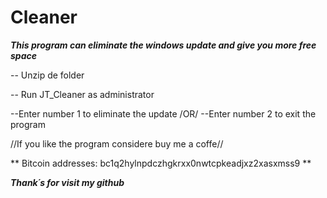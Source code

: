 # Cleaner

***This program can eliminate the windows update and give you more free space***

-- Unzip de folder

-- Run JT_Cleaner as administrator 

--Enter number 1 to eliminate the update
                /OR/
--Enter number 2 to exit the program 

//If you like the program considere buy me a coffe//

** Bitcoin addresses: bc1q2hylnpdczhgkrxx0nwtcpkeadjxz2xasxmss9 **

***Thank´s for visit my github***
